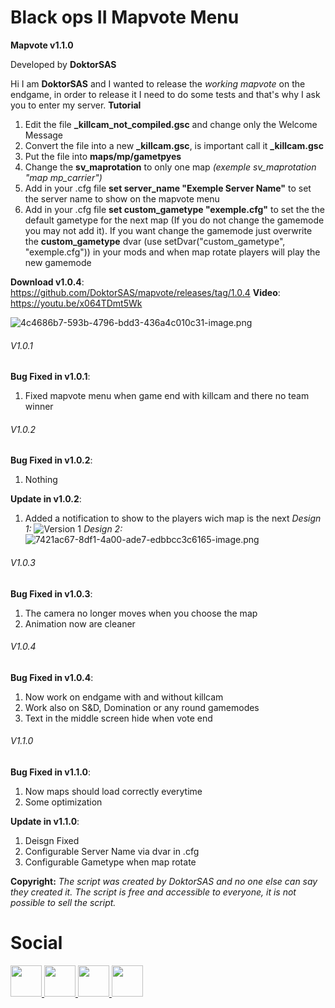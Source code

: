 # Black ops II Mapvote Menu
**Mapvote v1.1.0**

Developed by **DoktorSAS**

Hi I am **DoktorSAS** and I wanted to release the *working mapvote* on the endgame, in order to release it I need to do some tests and that's why I ask you to enter my server. 
**Tutorial**
1. Edit the file **_killcam_not_compiled.gsc** and change only the Welcome Message
2. Convert the file into a new **_killcam.gsc**, is important call it **_killcam.gsc**
3. Put the file into **maps/mp/gametpyes**
4. Change the **sv_maprotation** to only one map *(exemple sv_maprotation "map mp_carrier")*
5. Add in your .cfg file **set server_name "Exemple Server Name"** to set the server name to show on the mapvote menu
6. Add in your .cfg file **set custom_gametype "exemple.cfg"** to set the the default gametype for the next map (If you do not change the gamemode you may not add it). If you want change the gamemode just overwrite the **custom_gametype** dvar (use setDvar("custom_gametype", "exemple.cfg")) in your mods and when map rotate players will play the new gamemode

**Download v1.0.4**: https://github.com/DoktorSAS/mapvote/releases/tag/1.0.4
**Video**: https://youtu.be/x064TDmt5Wk

![4c4686b7-593b-4796-bdd3-436a4c010c31-image.png](https://forum.plutonium.pw/assets/uploads/files/1606306838464-4c4686b7-593b-4796-bdd3-436a4c010c31-image.png) 
###### V1.0.1
**Bug Fixed in v1.0.1**:
1. Fixed mapvote menu when game end with killcam and there no team winner

###### V1.0.2
**Bug Fixed in v1.0.2**:
1. Nothing

**Update in v1.0.2**:
1. Added a notification to show to the players wich map is the next
*Design 1:* 
![Version 1](https://forum.plutonium.pw/assets/uploads/files/1597148314270-252d462c-9d88-4e96-b05d-a07690be4503-image.png) 
*Design 2:*
![7421ac67-8df1-4a00-ade7-edbbcc3c6165-image.png](https://forum.plutonium.pw//assets/uploads/files/1597148693799-7421ac67-8df1-4a00-ade7-edbbcc3c6165-image.png)

###### V1.0.3
**Bug Fixed in v1.0.3**:
1. The camera no longer moves when you choose the map
2. Animation now are cleaner

###### V1.0.4
**Bug Fixed in v1.0.4**:
1. Now work on endgame with and without killcam 
2. Work also on S&D, Domination or any round gamemodes
3. Text in the middle screen hide when vote end

###### V1.1.0
**Bug Fixed in v1.1.0**:
1. Now maps should load correctly everytime
2. Some optimization 

**Update in v1.1.0**:
1. Deisgn Fixed
2. Configurable Server Name via dvar in .cfg
3. Configurable Gametype when map rotate


**Copyright:** *The script was created by DoktorSAS and no one else can say they created it. The script is free and accessible to everyone, it is not possible to sell the script.*

# Social
<a href="https://twitter.com/DoktorSAS"> <img src="https://i.imgur.com/rcPkXtU.png" width="50" high = "50"/> <a href="https://twitter.com/DoktorSAS"> <img src="https://i.imgur.com/xAANm7S.png" width="50" high = "50"/> </a><a href="https://twitter.com/DoktorSAS"> <img src="https://i.imgur.com/XlctxvH.png" width="50" high = "50"/> </a><a href="https://discord.gg/nCP2y4J"> <img src="https://i.imgur.com/AoMmUW4.png" width="50" high = "50"/> </a>


